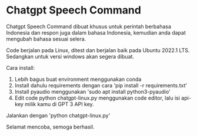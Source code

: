 # Chatgpt Speech Command 

Chatgpt Speech Command dibuat khusus untuk perintah berbahasa Indonesia dan respon juga dalam bahasa Indonesia, kemudian anda dapat mengubah bahasa sesuai selera.

Code berjalan pada Linux, ditest dan berjalan baik pada Ubuntu 2022.1 LTS. Sedangkan untuk versi windows akan segera dibuat.

Cara install:
1. Lebih bagus buat environment menggunakan conda
2. Install dahulu requirements dengan cara 'pip install -r requirements.txt'
3. Install pyaudio menggunakan 'sudo apt install python3-pyaudio'
4. Edit code python chatgpt-linux.py menggunakan code editor, lalu isi api-key milik kamu di GPT 3 API key.

Jalankan dengan 'python chatgpt-linux.py' 

Selamat mencoba, semoga berhasil. 
